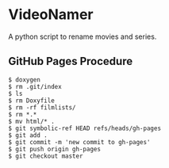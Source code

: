 VideoNamer
==========

A python script to rename movies and series.

GitHub Pages Procedure
----------------------

    $ doxygen
    $ rm .git/index
    $ ls
    $ rm Doxyfile
    $ rm -rf filmlists/
    $ rm *.*
    $ mv html/* .
    $ git symbolic-ref HEAD refs/heads/gh-pages
    $ git add .
    $ git commit -m 'new commit to gh-pages'
    $ git push origin gh-pages
    $ git checkout master
